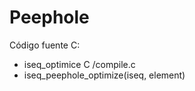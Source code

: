 
# Peephole

Código fuente C:
* iseq_optimice C /compile.c
* iseq_peephole_optimize(iseq, element)

